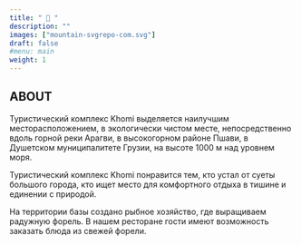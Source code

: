```yaml
---
title: " 🏡 "
description: ""
images: ["mountain-svgrepo-com.svg"]
draft: false
#menu: main
weight: 1
---
```


## ABOUT

Туристический комплекс Khomi выделяется наилучшим месторасположением, в экологически чистом месте, непосредственно вдоль горной реки Арагви, в высокогорном районе Пшави, в Душетском муниципалитете Грузии, на высоте 1000 м над уровнем моря.

Туристический комплекс Khomi  понравится тем, кто устал от суеты большого города, кто ищет место для комфортного отдыха в тишине и единении с природой. 

На территории базы создано рыбное хозяйство, где выращиваем радужную форель. В нашем ресторане гости имеют возможность заказать блюда из свежей форели.

